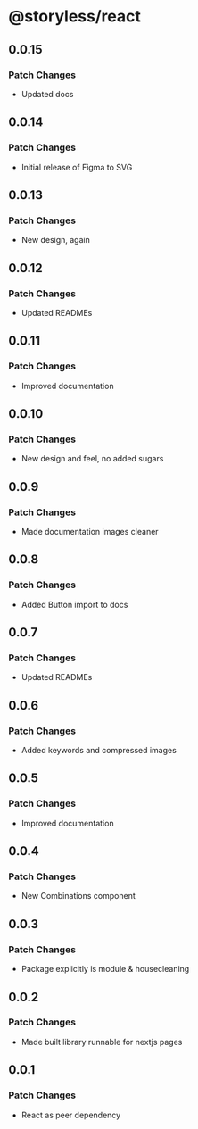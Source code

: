 # @storyless/react

## 0.0.15

### Patch Changes

- Updated docs

## 0.0.14

### Patch Changes

- Initial release of Figma to SVG

## 0.0.13

### Patch Changes

- New design, again

## 0.0.12

### Patch Changes

- Updated READMEs

## 0.0.11

### Patch Changes

- Improved documentation

## 0.0.10

### Patch Changes

- New design and feel, no added sugars

## 0.0.9

### Patch Changes

- Made documentation images cleaner

## 0.0.8

### Patch Changes

- Added Button import to docs

## 0.0.7

### Patch Changes

- Updated READMEs

## 0.0.6

### Patch Changes

- Added keywords and compressed images

## 0.0.5

### Patch Changes

- Improved documentation

## 0.0.4

### Patch Changes

- New Combinations component

## 0.0.3

### Patch Changes

- Package explicitly is module & housecleaning

## 0.0.2

### Patch Changes

- Made built library runnable for nextjs pages

## 0.0.1

### Patch Changes

- React as peer dependency
